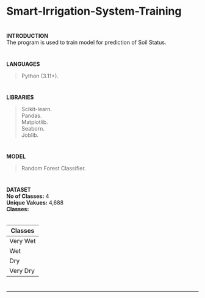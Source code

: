 # Smart-Irrigation-System-Training
#
**INTRODUCTION<br>**
The program is used to train model for prediction of Soil Status.<br>
#
**LANGUAGES**
> Python (3.11+).
#
**LIBRARIES**
> Scikit-learn.<br>
> Pandas.<br>
> Matplotlib.<br>
> Seaborn.<br>
> Joblib.<br>
#
**MODEL**
> Random Forest Classifier.<br>
#
**DATASET<br>**
<b>No of Classes:</b> 4<br>
<b>Unique Vakues:</b> 4,688<br>
<b>Classes:</b> <br><br>

| **Classes** |
|----------------|
| Very Wet |
| Wet |
| Dry |
| Very Dry |
#
<hr>
